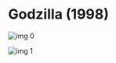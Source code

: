 # Godzilla (1998)

![img 0](https://i.imgur.com/rYun179.jpg)

![img 1](https://i.imgur.com/HJILbUv.jpg)

